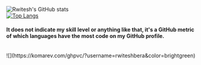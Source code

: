 ![Rwitesh's GitHub stats](https://github-readme-stats.vercel.app/api?username=rwiteshbera&theme=highcontrast&show_icons=true)
<br/>
[![Top Langs](https://github-readme-stats.vercel.app/api/top-langs/?username=rwiteshbera)](https://github.com/rwiteshbera/github-readme-stats)
#### It does not indicate my skill level or anything like that, it's a GitHub metric of which languages have the most code on my GitHub profile.
<br/>
![](https://komarev.com/ghpvc/?username=rwiteshbera&color=brightgreen)
